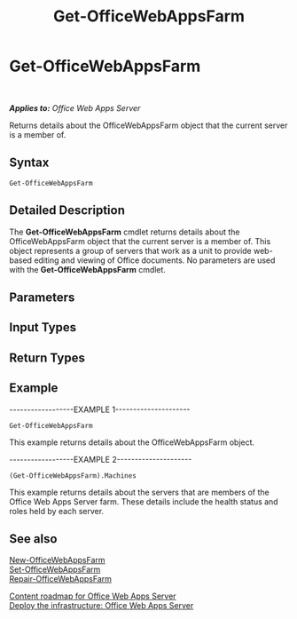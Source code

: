 ﻿---
title: Get-OfficeWebAppsFarm
TOCTitle: Get-OfficeWebAppsFarm
ms:assetid: 1f0704e1-a41d-40e6-a31b-08b1926ce811
ms:mtpsurl: https://technet.microsoft.com/en-us/library/JJ219434(v=office.15)
ms:contentKeyID: 48409055
ms.date: 07/25/2014
mtps_version: v=office.15
---

# Get-OfficeWebAppsFarm

 

_**Applies to:** Office Web Apps Server_


Returns details about the OfficeWebAppsFarm object that the current server is a member of.

## Syntax

    Get-OfficeWebAppsFarm

## Detailed Description

The **Get-OfficeWebAppsFarm** cmdlet returns details about the OfficeWebAppsFarm object that the current server is a member of. This object represents a group of servers that work as a unit to provide web-based editing and viewing of Office documents. No parameters are used with the **Get-OfficeWebAppsFarm** cmdlet.

## Parameters

## Input Types

## Return Types

## Example

\------------------EXAMPLE 1---------------------

    Get-OfficeWebAppsFarm

This example returns details about the OfficeWebAppsFarm object.

\------------------EXAMPLE 2---------------------

    (Get-OfficeWebAppsFarm).Machines

This example returns details about the servers that are members of the Office Web Apps Server farm. These details include the health status and roles held by each server.

## See also


[New-OfficeWebAppsFarm](new-officewebappsfarm.md)  
[Set-OfficeWebAppsFarm](set-officewebappsfarm.md)  
[Repair-OfficeWebAppsFarm](repair-officewebappsfarm.md)  


[Content roadmap for Office Web Apps Server](content-roadmap-for-office-web-apps-server.md)  
[Deploy the infrastructure: Office Web Apps Server](deploy-the-infrastructure-office-web-apps-server.md)  
  

[](deploy-the-infrastructure-office-web-apps-server.md)

